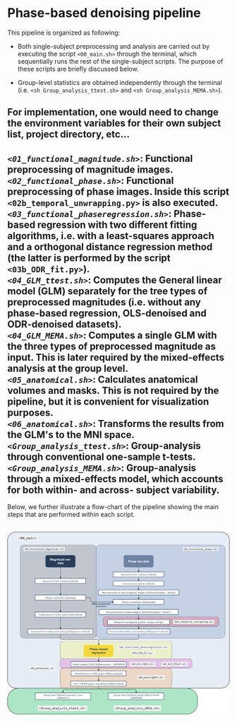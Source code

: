 # Phase-based denoising pipeline

This pipeline is organized as following:

* Both single-subject preprocessing and analysis are carried out by executing the script `<00_main.sh>` through the terminal, which sequentially runs the rest of the single-subject scripts. The purpose of these scripts are briefly discussed below.

* Group-level statistics are obtained independently through the terminal (i.e. `<sh Group_analysis_ttest.sh>` and `<sh Group_analysis_MEMA.sh>`).  

For implementation, one would need to change the environment variables for their own subject list, project directory, etc... <br/>
---
***`<01_functional_magnitude.sh>`***: Functional preprocessing of magnitude images. <br/>
***`<02_functional_phase.sh>`***: Functional preprocessing of phase images. Inside this script `<02b_temporal_unwrapping.py>` is also executed. <br/>
***`<03_functional_phaseregression.sh>`***: Phase-based regression with two different fitting algorithms, i.e. with a least-squares approach and a orthogonal distance regression method (the latter is performed by the script `<03b_ODR_fit.py>`). <br/>
***`<04_GLM_ttest.sh>`***: Computes the General linear model (GLM) separately for the tree types of preprocessed magnitudes (i.e. without any phase-based regression, OLS-denoised and ODR-denoised datasets). <br/>
***`<04_GLM_MEMA.sh>`***: Computes a single GLM with the three types of preprocessed magnitude as input. This is later required by the mixed-effects analysis at the group level. <br/>
***`<05_anatomical.sh>`***: Calculates anatomical volumes and masks. This is not required by the pipeline, but it is convenient for visualization purposes. <br/>
***`<06_anatomical.sh>`***: Transforms the results from the GLM's to the MNI space. <br/>
***`<Group_analysis_ttest.sh>`***: Group-analysis through conventional one-sample t-tests. <br/>
***`<Group_analysis_MEMA.sh>`***: Group-analysis through a mixed-effects model, which accounts for both within- and across- subject variability. <br/>
---

Below, we further illustrate a flow-chart of the pipeline showing the main steps that are performed within each script. <br/>
<br/>

<img src="Flow_chart_pipeline.png"> 
